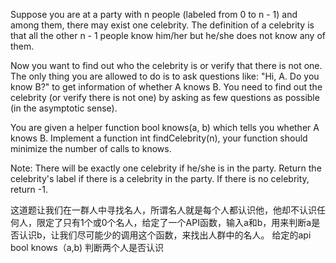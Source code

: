 Suppose you are at a party with n people (labeled from 0 to n - 1) and among them, there may exist one celebrity. The definition of a celebrity is that all the other n - 1 people know him/her but he/she does not know any of them.

Now you want to find out who the celebrity is or verify that there is not one. The only thing you are allowed to do is to ask questions like: "Hi, A. Do you know B?" to get information of whether A knows B. You need to find out the celebrity (or verify there is not one) by asking as few questions as possible (in the asymptotic sense).

You are given a helper function bool knows(a, b) which tells you whether A knows B. Implement a function int findCelebrity(n), your function should minimize the number of calls to knows.

Note: There will be exactly one celebrity if he/she is in the party. Return the celebrity's label if there is a celebrity in the party. If there is no celebrity, return -1.

这道题让我们在一群人中寻找名人，所谓名人就是每个人都认识他，他却不认识任何人，限定了只有1个或0个名人，给定了一个API函数，输入a和b，用来判断a是否认识b，让我们尽可能少的调用这个函数，来找出人群中的名人。 
给定的api bool knows（a,b) 判断两个人是否认识